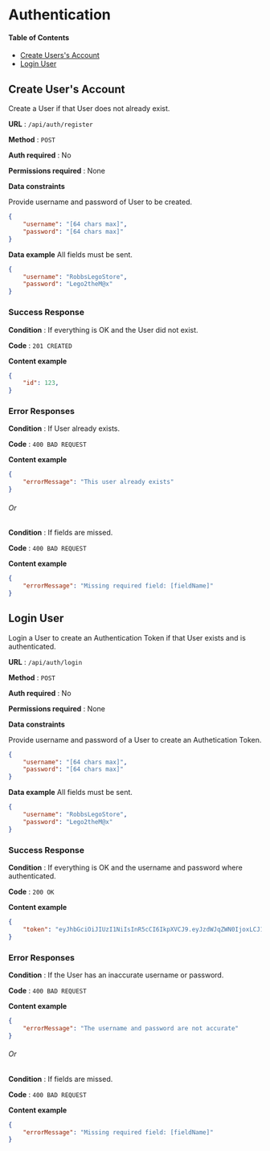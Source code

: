 # Authentication

#### Table of Contents  
- [Create Users's Account](#create-users-account)
- [Login User](#login-user)

## Create User's Account

Create a User if that User does not already exist.

**URL** : `/api/auth/register`

**Method** : `POST`

**Auth required** : No

**Permissions required** : None

**Data constraints**

Provide username and password of User to be created.

```json
{
    "username": "[64 chars max]",
    "password": "[64 chars max]"
}
```

**Data example** All fields must be sent.

```json
{
    "username": "RobbsLegoStore",
    "password": "Lego2theM@x"
}
```

### Success Response

**Condition** : If everything is OK and the User did not exist.

**Code** : `201 CREATED`

**Content example**

```json
{
    "id": 123,
}
```

### Error Responses

**Condition** : If User already exists.

**Code** : `400 BAD REQUEST`

**Content example**

```json
{
    "errorMessage": "This user already exists"
}
```
###### Or

**Condition** : If fields are missed.

**Code** : `400 BAD REQUEST`

**Content example**
<a name="#register"/>
```json
{
    "errorMessage": "Missing required field: [fieldName]"
}
```
## Login User

Login a User to create an Authentication Token if that User exists and is authenticated.

**URL** : `/api/auth/login`

**Method** : `POST`

**Auth required** : No

**Permissions required** : None

**Data constraints**

Provide username and password of a User to create an Authetication Token.

```json
{
    "username": "[64 chars max]",
    "password": "[64 chars max]"
}
```

**Data example** All fields must be sent.

```json
{
    "username": "RobbsLegoStore",
    "password": "Lego2theM@x"
}
```

### Success Response

**Condition** : If everything is OK and the username and password where authenticated.

**Code** : `200 OK`

**Content example**

```json
{
    "token": "eyJhbGciOiJIUzI1NiIsInR5cCI6IkpXVCJ9.eyJzdWJqZWN0IjoxLCJ1c2VybmFtRsrrA3uyU"
}
```

### Error Responses

**Condition** : If the User has an inaccurate username or password.

**Code** : `400 BAD REQUEST`

**Content example**

```json
{
    "errorMessage": "The username and password are not accurate"
}
```
###### Or

**Condition** : If fields are missed.

**Code** : `400 BAD REQUEST`

**Content example**
```json
{
    "errorMessage": "Missing required field: [fieldName]"
}
```
